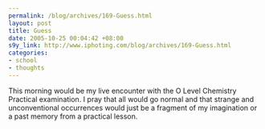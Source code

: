 ```yaml
--- 
permalink: /blog/archives/169-Guess.html
layout: post
title: Guess
date: 2005-10-25 00:04:42 +08:00
s9y_link: http://www.iphoting.com/blog/archives/169-Guess.html
categories: 
- school
- thoughts
---
```

<p class="break"><p>This morning would be my live encounter with the O Level Chemistry Practical examination. I pray that all would go normal and that strange and unconventional occurrences would just be a fragment of my imagination or a past memory from a practical lesson.</p></p>
